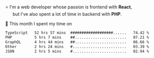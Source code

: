 ⭐ I'm a web developer whose passion is frontend with <b>React</b>,<br/>
&nbsp; &nbsp; &nbsp; but I've also spent a lot of time in backend with <b>PHP</b>.

📅 This month I spent my time on

<!--START_SECTION:waka-->

```txt
TypeScript   52 hrs 57 mins  ###################......   74.42 %
PHP          5 hrs 7 mins    ##.......................   07.21 %
GraphQL      4 hrs 44 mins   ##.......................   06.66 %
Other        2 hrs 24 mins   #........................   03.39 %
JSON         2 hrs 5 mins    #........................   02.94 %
```

<!--END_SECTION:waka-->
